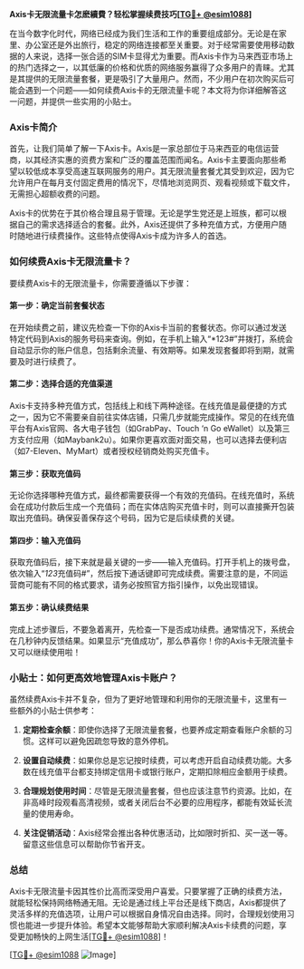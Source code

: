 **Axis卡无限流量卡怎麽續費？轻松掌握续费技巧[[TG💪+ @esim1088](https://t.me/s/esim1088)]**

在当今数字化时代，网络已经成为我们生活和工作的重要组成部分。无论是在家里、办公室还是外出旅行，稳定的网络连接都至关重要。对于经常需要使用移动数据的人来说，选择一张合适的SIM卡显得尤为重要。而Axis卡作为马来西亚市场上的热门选择之一，以其低廉的价格和优质的网络服务赢得了众多用户的青睐。尤其是其提供的无限流量套餐，更是吸引了大量用户。然而，不少用户在初次购买后可能会遇到一个问题——如何续费Axis卡的无限流量卡呢？本文将为你详细解答这一问题，并提供一些实用的小贴士。

### Axis卡简介

首先，让我们简单了解一下Axis卡。Axis是一家总部位于马来西亚的电信运营商，以其经济实惠的资费方案和广泛的覆盖范围而闻名。Axis卡主要面向那些希望以较低成本享受高速互联网服务的用户。其无限流量套餐尤其受到欢迎，因为它允许用户在每月支付固定费用的情况下，尽情地浏览网页、观看视频或下载文件，无需担心超额收费的问题。

Axis卡的优势在于其价格合理且易于管理。无论是学生党还是上班族，都可以根据自己的需求选择适合的套餐。此外，Axis还提供了多种充值方式，方便用户随时随地进行续费操作。这些特点使得Axis卡成为许多人的首选。

### 如何续费Axis卡无限流量卡？

要续费Axis卡的无限流量卡，你需要遵循以下步骤：

#### 第一步：确定当前套餐状态
在开始续费之前，建议先检查一下你的Axis卡当前的套餐状态。你可以通过发送特定代码到Axis的服务号码来查询。例如，在手机上输入“*123#”并拨打，系统会自动显示你的账户信息，包括剩余流量、有效期等。如果发现套餐即将到期，就需要及时进行续费了。

#### 第二步：选择合适的充值渠道
Axis卡支持多种充值方式，包括线上和线下两种途径。在线充值是最便捷的方式之一，因为它不需要亲自前往实体店铺，只需几步就能完成操作。常见的在线充值平台有Axis官网、各大电子钱包（如GrabPay、Touch ‘n Go eWallet）以及第三方支付应用（如Maybank2u）。如果你更喜欢面对面交易，也可以选择去便利店（如7-Eleven、MyMart）或者授权经销商处购买充值卡。

#### 第三步：获取充值码
无论你选择哪种充值方式，最终都需要获得一个有效的充值码。在线充值时，系统会在成功付款后生成一个充值码；而在实体店购买充值卡时，则可以直接撕开包装取出充值码。确保妥善保存这个号码，因为它是后续续费的关键。

#### 第四步：输入充值码
获取充值码后，接下来就是最关键的一步——输入充值码。打开手机上的拨号盘，依次输入“*123*充值码#”，然后按下通话键即可完成续费。需要注意的是，不同运营商可能有不同的格式要求，请务必按照官方指引操作，以免出现错误。

#### 第五步：确认续费结果
完成上述步骤后，不要急着离开，先检查一下是否成功续费。通常情况下，系统会在几秒钟内反馈结果。如果显示“充值成功”，那么恭喜你！你的Axis卡无限流量卡又可以继续使用啦！

### 小贴士：如何更高效地管理Axis卡账户？

虽然续费Axis卡并不复杂，但为了更好地管理和利用你的无限流量卡，这里有一些额外的小贴士供参考：

1. **定期检查余额**：即使你选择了无限流量套餐，也要养成定期查看账户余额的习惯。这样可以避免因疏忽导致的意外停机。
   
2. **设置自动续费**：如果你总是忘记按时续费，可以考虑开启自动续费功能。大多数在线充值平台都支持绑定信用卡或银行账户，定期扣除相应金额用于续费。

3. **合理规划使用时间**：尽管是无限流量套餐，但也应该注意节约资源。比如，在非高峰时段观看高清视频，或者关闭后台不必要的应用程序，都能有效延长流量的使用寿命。

4. **关注促销活动**：Axis经常会推出各种优惠活动，比如限时折扣、买一送一等。留意这些信息可以帮助你节省开支。

### 总结

Axis卡无限流量卡因其性价比高而深受用户喜爱。只要掌握了正确的续费方法，就能轻松保持网络畅通无阻。无论是通过线上平台还是线下商店，Axis都提供了灵活多样的充值选项，让用户可以根据自身情况自由选择。同时，合理规划使用习惯也能进一步提升体验。希望本文能够帮助大家顺利解决Axis卡续费的问题，享受更加畅快的上网生活[[TG💪+ @esim1088](https://t.me/s/esim1088)]！

[[TG💪+ @esim1088](https://t.me/s/esim1088) ![Image](https://i.postimg.cc/4NQfJmqS/Snipaste-2025-05-13-00-14-12.png)]